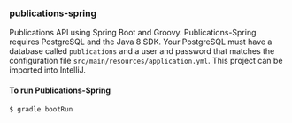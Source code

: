 ### publications-spring
Publications API using Spring Boot and Groovy. Publications-Spring requires PostgreSQL and the Java 8 SDK. Your PostgreSQL must have a database called `publications` and a user and password that matches the configuration file `src/main/resources/application.yml`. This project can be imported into IntelliJ.

#### To run Publications-Spring
```
$ gradle bootRun
```
